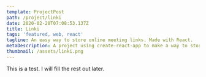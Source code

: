 ```yaml
---
template: ProjectPost
path: /project/linki
date: 2020-02-20T07:08:53.137Z
title: Linki
tags: 'featured, web, react'
tagline: An easy way to store online meeting links. Made with React.
metaDescription: A project using create-react-app to make a way to store online meeting links
thumbnail: /assets/linki.png
---
```


This is a test. I will fill the rest out later.
